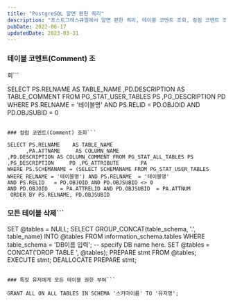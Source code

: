 ```yaml
---
title: "PostgreSQL 알면 편한 쿼리"
description: "포스트그레스큐엘에서 알면 편한 쿼리, 테이블 코멘트 조회, 컬럼 코멘트 조회, 모든 테이블 삭제, 특정 유저에게 모든 테이블 권한 부여."
pubDate: 2022-06-17
updatedDate: 2023-03-31
---
```


### 테이블 코멘트(Comment) 조

회```

SELECT PS.RELNAME    AS TABLE_NAME
,PD.DESCRIPTION AS TABLE_COMMENT FROM PG_STAT_USER_TABLES PS
,PG_DESCRIPTION      PD WHERE PS.RELNAME  = '테이블명'
AND PS.RELID   = PD.OBJOID AND PD.OBJSUBID  = 0

```

### 컬럼 코멘트(Comment) 조회```

SELECT PS.RELNAME    AS TABLE_NAME
      ,PA.ATTNAME     AS COLUMN_NAME
,PD.DESCRIPTION AS COLUMN_COMMENT FROM PG_STAT_ALL_TABLES PS
,PG_DESCRIPTION     PD ,PG_ATTRIBUTE       PA
WHERE PS.SCHEMANAME = (SELECT SCHEMANAME FROM PG_STAT_USER_TABLES
WHERE RELNAME = '테이블명') AND PS.RELNAME  = '테이블명'
AND PS.RELID   = PD.OBJOID AND PD.OBJSUBID <> 0
AND PD.OBJOID    = PA.ATTRELID AND PD.OBJSUBID  = PA.ATTNUM
 ORDER BY PS.RELNAME, PD.OBJSUBID

```

### 모든 테이블 삭제```

SET @tables = NULL;
SELECT GROUP_CONCAT(table_schema, '.', table_name) INTO @tables
  FROM information_schema.tables
  WHERE table_schema = 'DB이름 입력'; -- specify DB name here.
SET @tables = CONCAT('DROP TABLE ', @tables); PREPARE stmt FROM @tables;
EXECUTE stmt; DEALLOCATE PREPARE stmt;

```

### 특정 유저에게 모든 테이블 권한 부여```

GRANT ALL ON ALL TABLES IN SCHEMA '스키마이름' TO '유저명';

```
